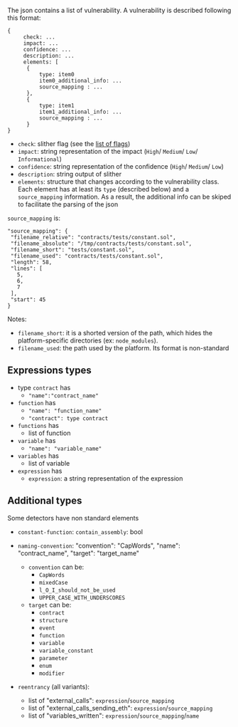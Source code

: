 The json contains a list of vulnerability. A vulnerability is described following this format:

```
{
     check: ...
     impact: ...
     confidence: ...
     description: ...
     elements: [     
      {
          type: item0 
          item0_additional_info: ...  
          source_mapping : ...
      },
      {
          type: item1
          item1_additional_info: ...  
          source_mapping : ...
      }
}
```
- `check`: slither flag (see the [list of flags](https://github.com/trailofbits/slither#detectors))
- `impact`: string representation of the impact (`High`/ `Medium`/ `Low`/ `Informational`)
- `confidence`: string representation of the confidence (`High`/ `Medium`/ `Low`)
- `description`: string output of slither
- `elements`: structure that changes according to the vulnerability class. Each element has at least its `type` (described below) and a `source_mapping` information. As a result, the additional info can be skiped to facilitate the parsing of the json

`source_mapping` is:
```
"source_mapping": {
 "filename_relative": "contracts/tests/constant.sol",
 "filename_absolute": "/tmp/contracts/tests/constant.sol",
 "filename_short": "tests/constant.sol",
 "filename_used": "contracts/tests/constant.sol",
 "length": 58,
 "lines": [
   5,
   6,
   7
 ],
 "start": 45
}
```

Notes:
- `filename_short`: it is a shorted version of the path, which hides the platform-specific directories (ex: `node_modules`). 
- `filename_used`: the path used by the platform. Its format is non-standard


## Expressions types
- type `contract` has
  - `"name":"contract_name"` 
- `function` has
  - `"name": "function_name"`
  - `"contract": type contract`
- `functions` has
  - list of function
- `variable` has 
   - `"name": "variable_name"`
- `variables` has
  - list of variable
- `expression` has
  - `expression`: a string representation of the expression

## Additional types
Some detectors have non standard elements
- `constant-function`: `contain_assembly`: bool
- `naming-convention`: "convention": "CapWords", "name": "contract_name", "target": "target_name"
  - `convention` can be:
    - `CapWords`
    - `mixedCase`
    - `l_O_I_should_not_be_used`
    - `UPPER_CASE_WITH_UNDERSCORES`
  - `target` can be:
    - `contract`
    - `structure`
    - `event`
    - `function`
    - `variable`
    - `variable_constant`
    - `parameter`
    - `enum`
    - `modifier`

- `reentrancy` (all variants): 
  - list of "external_calls": `expression`/`source_mapping`
  - list of "external_calls_sending_eth": `expression`/`source_mapping` 
  - list of "variables_written": `expression`/`source_mapping`/`name`

